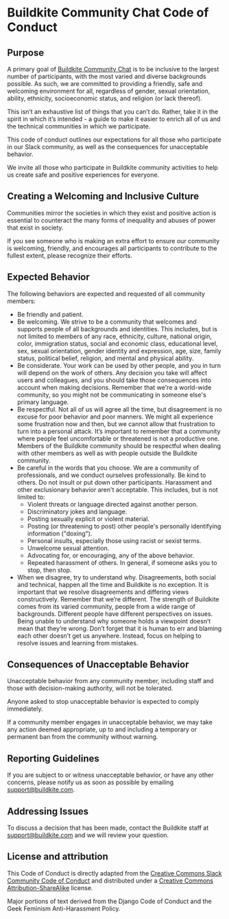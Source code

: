 # Buildkite Community Chat Code of Conduct

## Purpose

A primary goal of [Buildkite Community Chat](https://chat.buildkite.com/) is to be inclusive to the largest number of participants, with the most varied and diverse backgrounds possible. As such, we are committed to providing a friendly, safe and welcoming environment for all, regardless of gender, sexual orientation, ability, ethnicity, socioeconomic status, and religion (or lack thereof).

This isn’t an exhaustive list of things that you can’t do. Rather, take it in the spirit in which it’s intended - a guide to make it easier to enrich all of us and the technical communities in which we participate.

This code of conduct outlines our expectations for all those who participate in our Slack community, as well as the consequences for unacceptable behavior.

We invite all those who participate in Buildkite community activities to help us create safe and positive experiences for everyone.

## Creating a Welcoming and Inclusive Culture

Communities mirror the societies in which they exist and positive action is essential to counteract the many forms of inequality and abuses of power that exist in society.

If you see someone who is making an extra effort to ensure our community is welcoming, friendly, and encourages all participants to contribute to the fullest extent, please recognize their efforts.

## Expected Behavior

The following behaviors are expected and requested of all community members:

* Be friendly and patient.
* Be welcoming. We strive to be a community that welcomes and supports people of all backgrounds and identities. This includes, but is not limited to members of any race, ethnicity, culture, national origin, color, immigration status, social and economic class, educational level, sex, sexual orientation, gender identity and expression, age, size, family status, political belief, religion, and mental and physical ability.
* Be considerate. Your work can be used by other people, and you in turn will depend on the work of others. Any decision you take will affect users and colleagues, and you should take those consequences into account when making decisions. Remember that we're a world-wide community, so you might not be communicating in someone else's primary language.
* Be respectful. Not all of us will agree all the time, but disagreement is no excuse for poor behavior and poor manners. We might all experience some frustration now and then, but we cannot allow that frustration to turn into a personal attack. It’s important to remember that a community where people feel uncomfortable or threatened is not a productive one. Members of the Buildkite community should be respectful when dealing with other members as well as with people outside the Buildkite community.
* Be careful in the words that you choose. We are a community of professionals, and we conduct ourselves professionally. Be kind to others. Do not insult or put down other participants. Harassment and other exclusionary behavior aren't acceptable. This includes, but is not limited to:
  * Violent threats or language directed against another person.
  * Discriminatory jokes and language.
  * Posting sexually explicit or violent material.
  * Posting (or threatening to post) other people's personally identifying information ("doxing").
  * Personal insults, especially those using racist or sexist terms.
  * Unwelcome sexual attention.
  * Advocating for, or encouraging, any of the above behavior.
  * Repeated harassment of others. In general, if someone asks you to stop, then stop.
* When we disagree, try to understand why. Disagreements, both social and technical, happen all the time and Buildkite is no exception. It is important that we resolve disagreements and differing views constructively. Remember that we’re different. The strength of Buildkite comes from its varied community, people from a wide range of backgrounds. Different people have different perspectives on issues. Being unable to understand why someone holds a viewpoint doesn’t mean that they’re wrong. Don’t forget that it is human to err and blaming each other doesn’t get us anywhere. Instead, focus on helping to resolve issues and learning from mistakes.

## Consequences of Unacceptable Behavior

Unacceptable behavior from any community member, including staff and those with decision-making authority, will not be tolerated.

Anyone asked to stop unacceptable behavior is expected to comply immediately.

If a community member engages in unacceptable behavior, we may take any action deemed appropriate, up to and including a temporary or permanent ban from the community without warning.

## Reporting Guidelines

If you are subject to or witness unacceptable behavior, or have any other concerns, please notify us as soon as possible by emailing support@buildkite.com.

## Addressing Issues

To discuss a decision that has been made, contact the Buildkite staff at support@buildkite.com and we will review your question.

## License and attribution

This Code of Conduct is directly adapted from the [Creative Commons Slack Community Code of Conduct](https://wiki.creativecommons.org/wiki/Slack/Code_of_Conduct) and distributed under a [Creative Commons Attribution-ShareAlike](https://creativecommons.org/licenses/by-sa/4.0/) license.

Major portions of text derived from the Django Code of Conduct and the Geek Feminism Anti-Harassment Policy.
